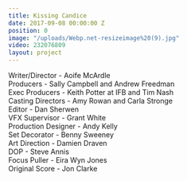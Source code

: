 ```yaml
---
title: Kissing Candice
date: 2017-09-08 00:00:00 Z
position: 0
image: "/uploads/Webp.net-resizeimage%20(9).jpg"
video: 232076809
layout: project
---
```


Writer/Director - Aoife McArdle  
Producers - Sally Campbell and Andrew Freedman  
Exec Producers - Keith Potter at IFB and Tim Nash  
Casting Directors - Amy Rowan and Carla Stronge  
Editor - Dan Sherwen  
VFX Supervisor - Grant White  
Production Designer - Andy Kelly  
Set Decorator - Benny Sweeney   
Art Direction - Damien Draven  
DOP - Steve Annis   
Focus Puller - Eira Wyn Jones   
Original Score - Jon Clarke   